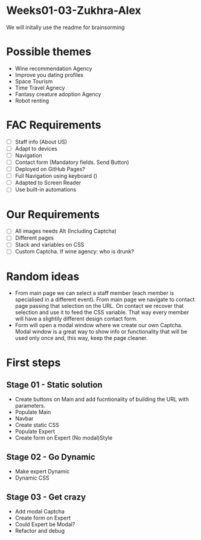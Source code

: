 # Weeks01-03-Zukhra-Alex
We will initally use the readme for brainsorming

# Possible themes
* Wine recommendation Agency
* Improve you dating profiles
* Space Tourism
* Time Travel Agnecy
* Fantasy creature adoption Agency
* Robot renting

# FAC Requirements
- [ ] Staff info (About US)
- [ ] Adapt to devices
- [ ] Navigation
- [ ] Contact form (Mandatory fields. Send Button)
- [ ] Deployed on GitHub Pages?
- [ ] Full Navigation using keyboard ()
- [ ] Adapted to Screen Reader
- [ ] Use built-in automations

# Our Requirements
- [ ] All images needs Alt (Including Captcha)
- [ ] Different pages
- [ ] Stack and variables on CSS
- [ ] Custom Captcha. If wine agency: who is drunk?

# Random ideas
* From main page we can select a staff member (each member is specialised in a different event). From main page we navigate to contact page passing that selection on the URL. On contact we recover that selection and use it to feed the CSS variable. That way every member will have a slightily different design contact form.
* Form will open a modal window where we create our own Captcha. Modal window is a great way to show info or functionality that will be used only once and, this way, keep the page cleaner.

# First steps
## Stage 01 - Static solution
* Create buttons on Main and add fucntionality of building the URL with parameters.
* Populate Main
* Navbar
* Create static CSS
* Populate Expert
* Create form on Expert (No modal)Style

## Stage 02 - Go Dynamic
* Make expert Dynamic
* Dynamic CSS

## Stage 03 - Get crazy
* Add modal Captcha
* Create form on Expert
* Could Expert be Modal?
* Refactor and debug